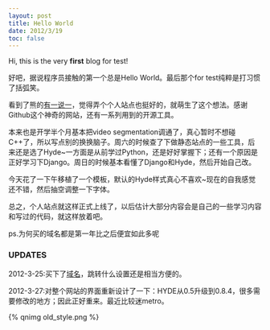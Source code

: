 ```yaml
---
layout: post
title: Hello World
date: 2012/3/19
toc: false
---
```


Hi, this is the very **first** blog for test!

<!--more-->

好吧，据说程序员接触的第一个总是Hello World。最后那个for test纯粹是打习惯了括弧笑。

看到了熊的[有一说一](http://dangfan.me)，觉得弄个个人站点也挺好的，就萌生了这个想法。感谢Github这个神奇的网站，还有一系列用到的开源工具。

本来也是开学半个月基本把video segmentation调通了，真心暂时不想碰C++了，所以写点别的换换脑子。周六的时候查了下做静态站点的一些工具，后来还是选了Hyde~一方面是从前学过Python，还是好好掌握下；还有一个原因是正好学习下Django。周日的时候基本看懂了Django和Hyde，然后开始自己改。

今天花了一下午移植了一个模板，默认的Hyde样式真心不喜欢~现在的自我感觉还不错，然后抽空调整一下字体。

总之，个人站点就这样正式上线了，以后估计大部分内容会是自己的一些学习内容和写过的代码，就这样放着吧。

ps.为何买的域名都是第一年比之后便宜如此多呢

### UPDATES

2012-3-25:买下了[域名](qiankanglai.me)，跳转什么设置还是相当方便的。

2012-3-27:对整个网站的界面重新设计了一下：HYDE从0.5升级到0.8.4，很多需要修改的地方；因此正好重来。最近比较迷metro。

{% qnimg old_style.png %}